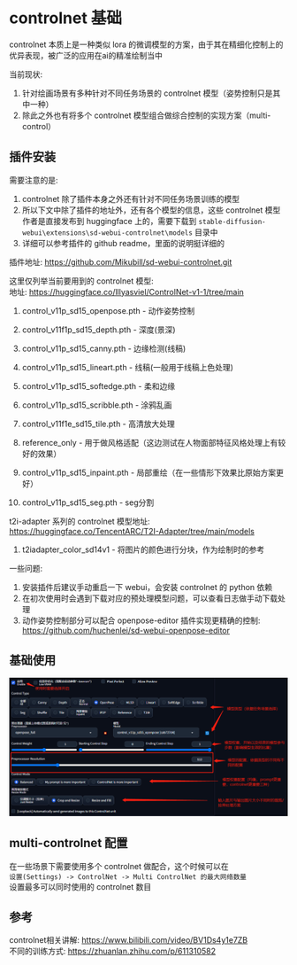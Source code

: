 # controlnet 基础
controlnet 本质上是一种类似 lora 的微调模型的方案，由于其在精细化控制上的优异表现，被广泛的应用在ai的精准绘制当中  

当前现状:  
1. 针对绘画场景有多种针对不同任务场景的 controlnet 模型（姿势控制只是其中一种）  
1. 除此之外也有将多个 controlnet 模型组合做综合控制的实现方案（multi-control）  

## 插件安装
需要注意的是:  
1. controlnet 除了插件本身之外还有针对不同任务场景训练的模型  
1. 所以下文中除了插件的地址外，还有各个模型的信息，这些 controlnet 模型作者是直接发布到 huggingface 上的，需要下载到 `stable-diffusion-webui\extensions\sd-webui-controlnet\models` 目录中  
1. 详细可以参考插件的 github readme，里面的说明挺详细的  

插件地址: https://github.com/Mikubill/sd-webui-controlnet.git  

这里仅列举当前要用到的 controlnet 模型:  
地址: https://huggingface.co/lllyasviel/ControlNet-v1-1/tree/main  
1. control_v11p_sd15_openpose.pth - 动作姿势控制  
1. control_v11f1p_sd15_depth.pth - 深度(景深)  

1. control_v11p_sd15_canny.pth - 边缘检测(线稿)  
1. control_v11p_sd15_lineart.pth - 线稿(一般用于线稿上色处理)  
1. control_v11p_sd15_softedge.pth - 柔和边缘  
1. control_v11p_sd15_scribble.pth - 涂鸦乱画  

1. control_v11f1e_sd15_tile.pth - 高清放大处理  
1. reference_only - 用于做风格适配（这边测试在人物面部特征风格处理上有较好的效果）  

1. control_v11p_sd15_inpaint.pth - 局部重绘（在一些情形下效果比原始方案更好）  
1. control_v11p_sd15_seg.pth - seg分割  

t2i-adapter 系列的 controlnet 模型地址: https://huggingface.co/TencentARC/T2I-Adapter/tree/main/models  
1. t2iadapter_color_sd14v1 - 将图片的颜色进行分块，作为绘制时的参考  

一些问题:  
1. 安装插件后建议手动重启一下 webui，会安装 controlnet 的 python 依赖  
1. 在初次使用时会遇到下载对应的预处理模型问题，可以查看日志做手动下载处理  
1. 动作姿势控制部分可以配合 openpose-editor 插件实现更精确的控制: https://github.com/huchenlei/sd-webui-openpose-editor  

## 基础使用
![imgs/controlnet-base.png](/imgs/controlnet-base.png)  

## multi-controlnet 配置
在一些场景下需要使用多个 controlnet 做配合，这个时候可以在  
`设置(Settings) -> ControlNet -> Multi ControlNet 的最大网络数量`  
设置最多可以同时使用的 controlnet 数目

## 参考
controlnet相关讲解: https://www.bilibili.com/video/BV1Ds4y1e7ZB  
不同的训练方式: https://zhuanlan.zhihu.com/p/611310582  

